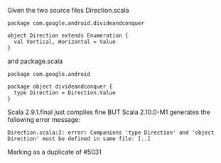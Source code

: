 Given the two source files Direction.scala
```
package com.google.android.divideandconquer

object Direction extends Enumeration {
  val Vertical, Horizontal = Value
}
```
and package.scala
```
package com.google.android

package object divideandconquer {
  type Direction = Direction.Value
}
```
Scala 2.9.1.final just compiles fine BUT Scala 2.10.0-M1 generates the following error message:
```
Direction.scala:3: error: Companions 'type Direction' and 'object Direction' must be defined in same file: [..]
```
Marking as a duplicate of #5031
